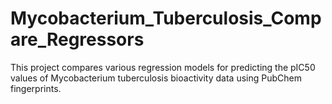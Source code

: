 # Mycobacterium_Tuberculosis_Compare_Regressors
This project compares various regression models for predicting the pIC50 values of Mycobacterium tuberculosis bioactivity data using PubChem fingerprints.
